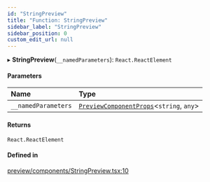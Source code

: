 ```yaml
---
id: "StringPreview"
title: "Function: StringPreview"
sidebar_label: "StringPreview"
sidebar_position: 0
custom_edit_url: null
---
```


▸ **StringPreview**(`__namedParameters`): `React.ReactElement`

#### Parameters

| Name | Type |
| :------ | :------ |
| `__namedParameters` | [`PreviewComponentProps`](../interfaces/PreviewComponentProps)<`string`, `any`\> |

#### Returns

`React.ReactElement`

#### Defined in

[preview/components/StringPreview.tsx:10](https://github.com/Camberi/firecms/blob/2d60fba/src/preview/components/StringPreview.tsx#L10)

